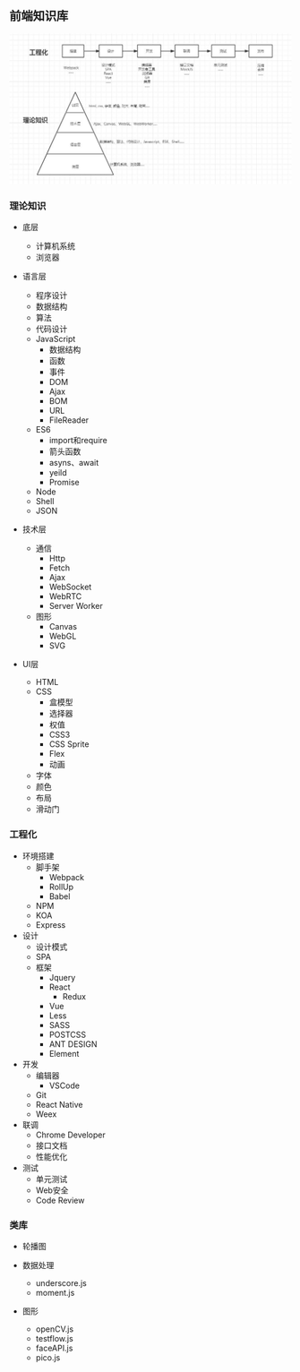## 前端知识库

![目录](./static/catalog.jpg)
### 理论知识

* 底层
    * 计算机系统
    * 浏览器
* 语言层
    * 程序设计
    * 数据结构
    * 算法
    * 代码设计    
    * JavaScript    
        * 数据结构
        * 函数
        * 事件
        * DOM
        * Ajax
        * BOM
        * URL
        * FileReader
    * ES6
        * import和require
        * 箭头函数
        * asyns、await
        * yeild
        * Promise 
    * Node
    * Shell
    * JSON

* 技术层
    * 通信
        * Http
        * Fetch
        * Ajax
        * WebSocket
        * WebRTC
        * Server Worker
    * 图形
        * Canvas
        * WebGL
        * SVG       
* UI层    
    * HTML    
    * CSS
        * 盒模型     
        * 选择器                
        * 权值 
        * CSS3
        * CSS Sprite
        * Flex
        * 动画
    * 字体
    * 颜色
    * 布局
    * 滑动门

### 工程化

* 环境搭建
    * 脚手架
        * Webpack
        * RollUp
        * Babel
    * NPM
    * KOA
    * Express   
* 设计
    * 设计模式
    * SPA
    * 框架
        * Jquery        
        * React
            * Redux    
        * Vue
        * Less
        * SASS
        * POSTCSS
        * ANT DESIGN
        * Element
* 开发
    * 编辑器
        * VSCode
    * Git
    * React Native
    * Weex
* 联调
    * Chrome Developer
    * 接口文档
    * 性能优化
* 测试
    * 单元测试
    * Web安全
    * Code Review

### 类库

* 轮播图

* 数据处理
    * underscore.js
    * moment.js

* 图形
    * openCV.js
    * testflow.js
    * faceAPI.js
    * pico.js
    



